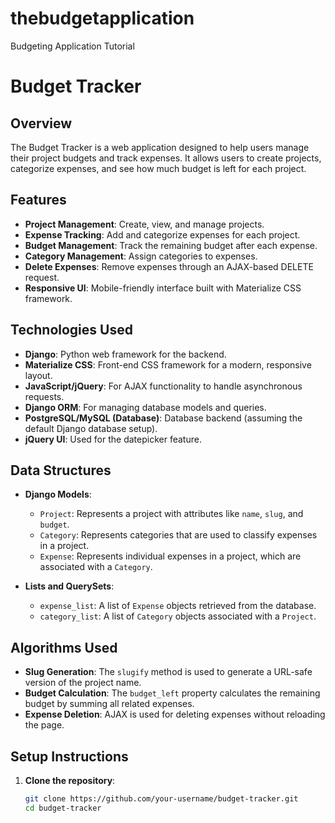 # thebudgetapplication
Budgeting Application Tutorial
# Budget Tracker

## Overview

The Budget Tracker is a web application designed to help users manage their project budgets and track expenses. It allows users to create projects, categorize expenses, and see how much budget is left for each project.

## Features

- **Project Management**: Create, view, and manage projects.
- **Expense Tracking**: Add and categorize expenses for each project.
- **Budget Management**: Track the remaining budget after each expense.
- **Category Management**: Assign categories to expenses.
- **Delete Expenses**: Remove expenses through an AJAX-based DELETE request.
- **Responsive UI**: Mobile-friendly interface built with Materialize CSS framework.

## Technologies Used

- **Django**: Python web framework for the backend.
- **Materialize CSS**: Front-end CSS framework for a modern, responsive layout.
- **JavaScript/jQuery**: For AJAX functionality to handle asynchronous requests.
- **Django ORM**: For managing database models and queries.
- **PostgreSQL/MySQL (Database)**: Database backend (assuming the default Django database setup).
- **jQuery UI**: Used for the datepicker feature.
  
## Data Structures

- **Django Models**:
  - `Project`: Represents a project with attributes like `name`, `slug`, and `budget`.
  - `Category`: Represents categories that are used to classify expenses in a project.
  - `Expense`: Represents individual expenses in a project, which are associated with a `Category`.
  
- **Lists and QuerySets**:
  - `expense_list`: A list of `Expense` objects retrieved from the database.
  - `category_list`: A list of `Category` objects associated with a `Project`.

## Algorithms Used

- **Slug Generation**: The `slugify` method is used to generate a URL-safe version of the project name.
- **Budget Calculation**: The `budget_left` property calculates the remaining budget by summing all related expenses.
- **Expense Deletion**: AJAX is used for deleting expenses without reloading the page.

## Setup Instructions

1. **Clone the repository**:
   ```bash
   git clone https://github.com/your-username/budget-tracker.git
   cd budget-tracker

